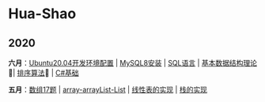 # Hua-Shao
## 2020

**六月**：[Ubuntu20.04开发环境配置](docs/Ubuntu20.04环境配置.md) | [MySQL8安装](docs/MySQL8安装.md) | [SQL语言](docs/SQL语言.md) | [基本数据结构理论](docs/基本数据结构理论.md):high_brightness:| [排序算法](docs/排序算法.md):high_brightness: | [C#基础](docs/C#基础.md)

**五月**：[数组17题](docs/数组17题.md) | [array-arrayList-List](docs/array-arrayList-List.md) | [线性表的实现](docs/线性表的实现.md) | [栈的实现](docs/栈的实现.md)

